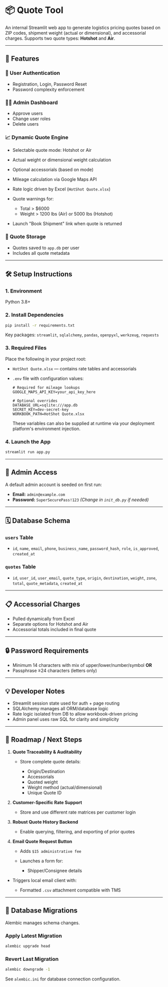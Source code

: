 # 📦 Quote Tool

An internal Streamlit web app to generate logistics pricing quotes based on ZIP codes, shipment weight (actual or dimensional), and accessorial charges. Supports two quote types: **Hotshot** and **Air**.

---

## 🚀 Features

### 🔐 User Authentication

* Registration, Login, Password Reset
* Password complexity enforcement

### 🧑‍💼 Admin Dashboard

* Approve users
* Change user roles
* Delete users

### 📈 Dynamic Quote Engine

* Selectable quote mode: Hotshot or Air
* Actual weight or dimensional weight calculation
* Optional accessorials (based on mode)
* Mileage calculation via Google Maps API
* Rate logic driven by Excel (`HotShot Quote.xlsx`)
* Quote warnings for:

  * Total > \$6000
  * Weight > 1200 lbs (Air) or 5000 lbs (Hotshot)
* Launch "Book Shipment" link when quote is returned

### 📂 Quote Storage

* Quotes saved to `app.db` per user
* Includes all quote metadata

---

## 🛠 Setup Instructions

### 1. Environment

Python 3.8+

### 2. Install Dependencies

```bash
pip install -r requirements.txt
```

Key packages: `streamlit`, `sqlalchemy`, `pandas`, `openpyxl`, `werkzeug`, `requests`

### 3. Required Files

Place the following in your project root:

* `HotShot Quote.xlsx` — contains rate tables and accessorials
* `.env` file with configuration values:

  ```
  # Required for mileage lookups
  GOOGLE_MAPS_API_KEY=your_api_key_here

  # Optional overrides
  DATABASE_URL=sqlite:///app.db
  SECRET_KEY=dev-secret-key
  WORKBOOK_PATH=HotShot Quote.xlsx
  ```

  These variables can also be supplied at runtime via your deployment platform's
  environment injection.

### 4. Launch the App

```bash
streamlit run app.py
```

---

## 🔧 Admin Access

A default admin account is seeded on first run:

* **Email:** `admin@example.com`
* **Password:** `SuperSecurePass!123`
  *(Change in `init_db.py` if needed)*

---

## 🗓 Database Schema

### `users` Table

* `id`, `name`, `email`, `phone`, `business_name`, `password_hash`, `role`, `is_approved`, `created_at`

### `quotes` Table

* `id`, `user_id`, `user_email`, `quote_type`, `origin`, `destination`, `weight`, `zone`, `total`, `quote_metadata`, `created_at`

---

## 📋 Accessorial Charges

* Pulled dynamically from Excel
* Separate options for Hotshot and Air
* Accessorial totals included in final quote

---

## 🔒 Password Requirements

* Minimum 14 characters with mix of upper/lower/number/symbol
  **OR**
* Passphrase ≥24 characters (letters only)

---

## 💡 Developer Notes

* Streamlit session state used for auth + page routing
* SQLAlchemy manages all ORM/database logic
* Rate logic isolated from DB to allow workbook-driven pricing
* Admin panel uses raw SQL for clarity and simplicity

---

## 📌 Roadmap / Next Steps

1. **Quote Traceability & Auditability**

   * Store complete quote details:

     * Origin/Destination
     * Accessorials
     * Quoted weight
     * Weight method (actual/dimensional)
     * Unique Quote ID

2. **Customer-Specific Rate Support**

   * Store and use different rate matrices per customer login

3. **Robust Quote History Backend**

   * Enable querying, filtering, and exporting of prior quotes

4. **Email Quote Request Button**

   * Adds `$15 administrative fee`
   * Launches a form for:

     * Shipper/Consignee details
  * Triggers local email client with:

     * Formatted `.csv` attachment compatible with TMS

---

## 🧮 Database Migrations

Alembic manages schema changes.

### Apply Latest Migration

```bash
alembic upgrade head
```

### Revert Last Migration

```bash
alembic downgrade -1
```

See `alembic.ini` for database connection configuration.
